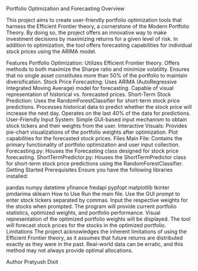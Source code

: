 Portfolio Optimization and Forecasting Overview


This project aims to create user-friendly portfolio optimization tools that harness the Efficient Frontier theory, a cornerstone of the Modern Portfolio Theory. By doing so, the project offers an innovative way to make investment decisions by maximizing returns for a given level of risk. In addition to optimization, the tool offers forecasting capabilities for individual stock prices using the ARIMA model.

Features
Portfolio Optimization:
Utilizes Efficient Frontier theory.
Offers methods to both maximize the Sharpe ratio and minimize volatility.
Ensures that no single asset constitutes more than 50% of the portfolio to maintain diversification.
Stock Price Forecasting:
Uses ARIMA (AutoRegressive Integrated Moving Average) model for forecasting.
Capable of visual representation of historical vs. forecasted prices.
Short-Term Stock Prediction:
Uses the RandomForestClassifier for short-term stock price predictions.
Processes historical data to predict whether the stock price will increase the next day.
Operates on the last 40% of the data for predictions.
User-Friendly Input System:
Simple GUI-based input mechanism to obtain stock tickers and their weights from the user.
Interactive Visuals:
Provides pie-chart visualizations of the portfolio weights after optimization.
Plot capabilities for the forecasted stock prices.
Files
Main File: Contains the primary functionality of portfolio optimization and user input collection.
Forecasting.py: Houses the Forecasting class designed for stock price forecasting.
ShortTermPredictor.py: Houses the ShortTermPredictor class for short-term stock price predictions using the RandomForestClassifier.
Getting Started
Prerequisites
Ensure you have the following libraries installed:

pandas
numpy
datetime
yfinance
fredapi
pypfopt
matplotlib
tkinter
pmdarima
sklearn
How to Use
Run the main file.
Use the GUI prompt to enter stock tickers separated by commas.
Input the respective weights for the stocks when prompted.
The program will provide current portfolio statistics, optimized weights, and portfolio performance.
Visual representation of the optimized portfolio weights will be displayed.
The tool will forecast stock prices for the stocks in the optimized portfolio.
Limitations
The project acknowledges the inherent limitations of using the Efficient Frontier theory, as it assumes that future returns are distributed exactly as they were in the past. Real-world data can be erratic, and this method may not always provide optimal allocations.

Author
Pratyush Dixit


